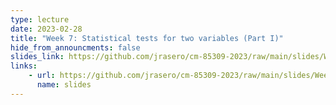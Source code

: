 ```yaml
---
type: lecture
date: 2023-02-28
title: "Week 7: Statistical tests for two variables (Part I)"
hide_from_announcments: false
slides_link: https://github.com/jrasero/cm-85309-2023/raw/main/slides/Week-7.pdf
links: 
    - url: https://github.com/jrasero/cm-85309-2023/raw/main/slides/Week-7.pdf
      name: slides
---
```



